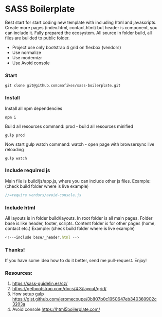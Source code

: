 # SASS Boilerplate
Best start for start coding new template with including html and javascripts.
Create more pages (index.html, contact.html) but header is component, you can include it.
Fully prepared the ecosystem.
All source in folder build, all files are builded to public folder.

- Project use only bootstrap 4 grid on flexbox (vendors)
- Use normalize
- Use modernizr
- Use Avoid console

### Start
```
git clone git@github.com:mafikes/sass-boilerplate.git
```

### Install

Install all npm dependencies
```
npm i
```

Build all resources
command: prod - build all resources minified 
```
gulp prod
```

Now start gulp watch
command: watch - open page with browsersync live reloading
```
gulp watch
```

### Include required js
Main file is build/js/app.js, where you can include other js files.
Example: (check build folder where is live example)
```js
//=require vendors/avoid-console.js
```

### Include html
All layouts is in folder build/layouts. In root folder is all main pages. 
Folder base is like header, footer, scripts. Content folder is for other pages (home, contact etc.)
Example: (check build folder where is live example)
```js
<!--=include base/_header.html -->
```
### Thanks!
If you have some idea how to do it better, send me pull-request.
Enjoy!

### Resources:
1. https://sass-guidelin.es/cz/
2. https://getbootstrap.com/docs/4.3/layout/grid/
3. How setup gulp https://gist.github.com/jeromecoupe/0b807b0c1050647eb340360902c3203a
4. Avoid console https://html5boilerplate.com/
